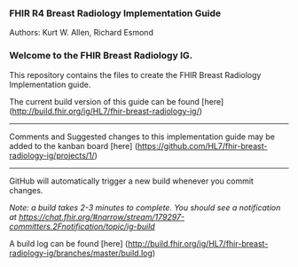 ### FHIR R4 Breast Radiology Implementation Guide
Authors:  Kurt W. Allen, Richard Esmond

### Welcome to the FHIR Breast Radiology IG.

This repository contains the files to create the FHIR Breast Radiology Implementation guide.

The current build version of this guide can be found
[here] (http://build.fhir.org/ig/HL7/fhir-breast-radiology-ig/)

-----

Comments and Suggested changes to this implementation guide may be added to the kanban board 
[here] (https://github.com/HL7/fhir-breast-radiology-ig/projects/1/)

-----

GitHub will automatically trigger a new build whenever you commit changes.

*Note: a build takes 2-3 minutes to complete. You should see a notification at https://chat.fhir.org/#narrow/stream/179297-committers.2Fnotification/topic/ig-build*

A build log can be found 
[here] (http://build.fhir.org/ig/HL7/fhir-breast-radiology-ig/branches/master/build.log)
